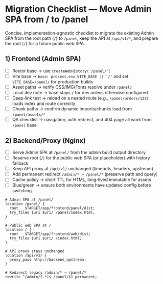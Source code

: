 # Migration Checklist — Move Admin SPA from / to /panel

Concise, implementation-agnostic checklist to migrate the existing Admin SPA from the root path (`/`) to `/panel`, keep the API at `/api/v1/*`, and prepare the root (`/`) for a future public web SPA.

## 1) Frontend (Admin SPA)

- [ ] Router base → use `createWebHistory('/panel/')`
- [ ] Vite base → `base: process.env.VITE_BASE || '/'` and set `VITE_BASE=/panel/` for production builds
- [ ] Asset paths → verify CSS/IMG/Fonts resolve under `/panel/`
- [ ] Local dev note → base stays `/` for dev unless otherwise configured
- [ ] Deep-link test → reload on a nested route (e.g., `/panel/orders/123`) loads index and route correctly
- [ ] Chunk paths → confirm dynamic imports/chunks load from `/panel/assets/*`
- [ ] QA checklist → navigation, auth redirect, and 404 page all work from `/panel` base

## 2) Backend/Proxy (Nginx)

- [ ] Serve Admin SPA at `/panel/` from the admin build output directory
- [ ] Reserve root (`/`) for the public web SPA (or placeholder) with history fallback
- [ ] Keep API proxy at `/api/v1/` unchanged (timeouts, headers, upstream)
- [ ] Add permanent redirect `/admin/* → /panel/*` (preserve path and query)
- [ ] Cache policy → short TTL for HTML, long-lived immutable for assets
- [ ] Blue/green → ensure both environments have updated config before switching

```nginx
# Admin SPA at /panel/
location /panel/ {
  root   $TARGET/app/frontend/panel/dist;
  try_files $uri $uri/ /panel/index.html;
}

# Public web SPA at /
location / {
  root   $TARGET/app/frontend/web/dist;
  try_files $uri $uri/ /index.html;
}

# API proxy stays unchanged
location /api/v1/ {
  proxy_pass http://backend_upstream;
}

# Redirect legacy /admin/* → /panel/*
rewrite ^/admin/(.*)$ /panel/$1 permanent;
```

